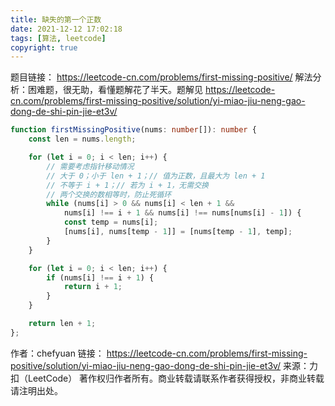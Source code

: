 ```yaml
---
title: 缺失的第一个正数
date: 2021-12-12 17:02:18
tags: [算法, leetcode]
copyright: true
---
```

题目链接：
https://leetcode-cn.com/problems/first-missing-positive/
解法分析：困难题，很无助，看懂题解花了半天。题解见
https://leetcode-cn.com/problems/first-missing-positive/solution/yi-miao-jiu-neng-gao-dong-de-shi-pin-jie-et3v/

```ts
function firstMissingPositive(nums: number[]): number {
    const len = nums.length;

    for (let i = 0; i < len; i++) {
        // 需要考虑指针移动情况
        // 大于 0；小于 len + 1；// 值为正数，且最大为 len + 1
        // 不等于 i + 1；// 若为 i + 1，无需交换
        // 两个交换的数相等时，防止死循环
        while (nums[i] > 0 && nums[i] < len + 1 &&
            nums[i] !== i + 1 && nums[i] !== nums[nums[i] - 1]) {
            const temp = nums[i];
            [nums[i], nums[temp - 1]] = [nums[temp - 1], temp];
        }
    }

    for (let i = 0; i < len; i++) {
        if (nums[i] !== i + 1) {
            return i + 1;
        }
    }

    return len + 1;
};
```

作者：chefyuan
链接：
https://leetcode-cn.com/problems/first-missing-positive/solution/yi-miao-jiu-neng-gao-dong-de-shi-pin-jie-et3v/
来源：力扣（LeetCode）
著作权归作者所有。商业转载请联系作者获得授权，非商业转载请注明出处。
